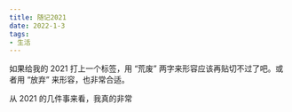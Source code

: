 ```yaml
---
title: 随记2021
date: 2022-1-3
tags:
- 生活
---
```


如果给我的 2021 打上一个标签，用 “荒废” 两字来形容应该再贴切不过了吧。或者用 “放弃” 来形容，也非常合适。

从 2021 的几件事来看，我真的非常

